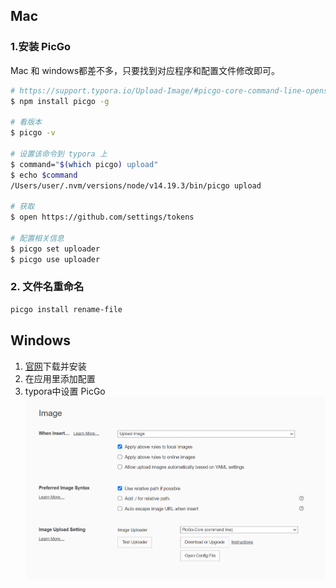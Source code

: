 ## Mac

### 1.安装 PicGo

Mac 和 windows都差不多，只要找到对应程序和配置文件修改即可。

```bash
# https://support.typora.io/Upload-Image/#picgo-core-command-line-opensource
$ npm install picgo -g

# 看版本
$ picgo -v

# 设置该命令到 typora 上 
$ command="$(which picgo) upload"
$ echo $command
/Users/user/.nvm/versions/node/v14.19.3/bin/picgo upload

# 获取
$ open https://github.com/settings/tokens

# 配置相关信息
$ picgo set uploader
$ picgo use uploader
```

### 2. 文件名重命名

```bash
picgo install rename-file
```

## Windows

1. [官网](https://github.com/Molunerfinn/PicGo/releases)下载并安装
2. 在应用里添加配置
3. typora中设置 PicGo
   ![image-20221202031440574](https://raw.githubusercontent.com/caliburn1994/caliburn1994.github.io/master/images/image-20221202031440574.png)

